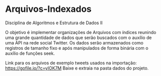 # Arquivos-Indexados

Disciplina de Algoritmos e Estrutura de Dados II

O objetivo é implementar organizações de Arquivos com índices reunindo uma grande quantidade de dados que serão buscados com o auxílio de uma API na rede social Twitter. Os dados serão armazenados como registros de tamanho fixo e após manipulados de forma binária com o auxílio de funções seek.

Link para os arquivos de exemplo tweets usados na importação: https://gofile.io/?c=yIOK7M
Baixe e extraia na pasta dados do projeto.

